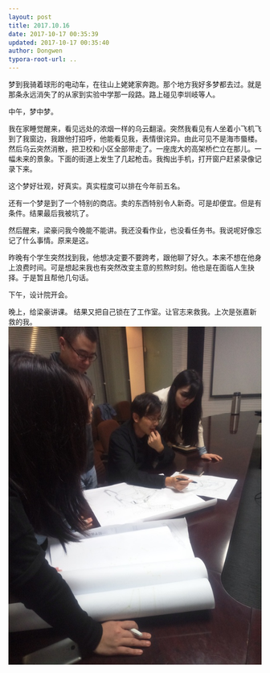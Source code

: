 ```yaml
---
layout: post
title: 2017.10.16
date: 2017-10-17 00:35:39
updated: 2017-10-17 00:35:40
author: Dongwen
typora-root-url: ..
---
```




梦到我骑着球形的电动车，在往山上姥姥家奔跑。那个地方我好多梦都去过。就是那条永远消失了的从家到实验中学那一段路。路上碰见李圳岐等人。

中午，梦中梦。

我在家睡觉醒来，看见远处的浓烟一样的乌云翻滚。突然我看见有人坐着小飞机飞到了我窗边，我跟他打招呼，他能看见我，表情很诧异。由此可见不是海市蜃楼。然后乌云突然消散，把卫校和小区全部带走了。一座庞大的高架桥伫立在那儿。一幅未来的景象。下面的街道上发生了几起枪击。我掏出手机，打开窗户赶紧录像记录下来。

这个梦好壮观，好真实。真实程度可以排在今年前五名。

还有一个梦是到了一个特别的商店。卖的东西特别令人新奇。可是却便宜。但是有条件。结果最后我被坑了。

然后醒来，梁豪问我今晚能不能讲。我还没看作业，也没看任务书。我说呢好像忘记了什么事情。原来是这。

昨晚有个学生突然找到我，他想决定要不要跨考，跟他聊了好久。本来不想在他身上浪费时间。可是想起来我也有突然改变主意的煎熬时刻。他也是在面临人生抉择。于是暂且帮他几句话。

下午，设计院开会。

晚上，给梁豪讲课。
结果又把自己锁在了工作室。让官志来救我。上次是张嘉新救的我。 ![](/img/in-post/x46007401.jpg)
